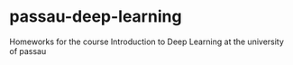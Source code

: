 # passau-deep-learning
Homeworks for the course Introduction to Deep Learning at the university of passau
